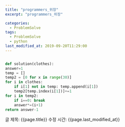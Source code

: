 ```yaml
---
title: "programmers_위장"
excerpt: "programmers_위장"

categories:
  - ProblemSolve
tags:
  - ProblemSolve
  - python
last_modified_at: 2019-09-20T11:29:00
---
```


```python

def solution(clothes):
answer=1
temp = []
temp2 = [0 for x in range(30)]
for i in clothes:
    if i[1] not in temp: temp.append(i[1])
    temp2[temp.index(i[1])]+=1
for i in temp2:
    if i==0: break
    answer*=(i+1)
return answer-1

```

글 제목: {{page.title}}
수정 시간: {{page.last_modified_at}}
